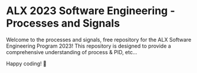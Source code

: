 # ALX 2023 Software Engineering - Processes and Signals

Welcome to the processes and signals, free repository for the ALX Software Engineering Program 2023! This repository is designed to provide a comprehensive understanding of process & PID, etc...

Happy coding! 🚀
